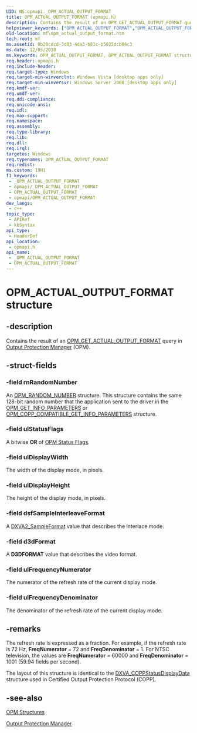 ```yaml
---
UID: NS:opmapi._OPM_ACTUAL_OUTPUT_FORMAT
title: OPM_ACTUAL_OUTPUT_FORMAT (opmapi.h)
description: Contains the result of an OPM_GET_ACTUAL_OUTPUT_FORMAT query in Output Protection Manager (OPM).
helpviewer_keywords: ["OPM_ACTUAL_OUTPUT_FORMAT","OPM_ACTUAL_OUTPUT_FORMAT structure [Media Foundation]","mf.opm_actual_output_format","opmapi/OPM_ACTUAL_OUTPUT_FORMAT"]
old-location: mf\opm_actual_output_format.htm
tech.root: mf
ms.assetid: 0b20cdcd-3d03-4da3-b81c-b5025dcb04c3
ms.date: 12/05/2018
ms.keywords: OPM_ACTUAL_OUTPUT_FORMAT, OPM_ACTUAL_OUTPUT_FORMAT structure [Media Foundation], mf.opm_actual_output_format, opmapi/OPM_ACTUAL_OUTPUT_FORMAT
req.header: opmapi.h
req.include-header: 
req.target-type: Windows
req.target-min-winverclnt: Windows Vista [desktop apps only]
req.target-min-winversvr: Windows Server 2008 [desktop apps only]
req.kmdf-ver: 
req.umdf-ver: 
req.ddi-compliance: 
req.unicode-ansi: 
req.idl: 
req.max-support: 
req.namespace: 
req.assembly: 
req.type-library: 
req.lib: 
req.dll: 
req.irql: 
targetos: Windows
req.typenames: OPM_ACTUAL_OUTPUT_FORMAT
req.redist: 
ms.custom: 19H1
f1_keywords:
 - _OPM_ACTUAL_OUTPUT_FORMAT
 - opmapi/_OPM_ACTUAL_OUTPUT_FORMAT
 - OPM_ACTUAL_OUTPUT_FORMAT
 - opmapi/OPM_ACTUAL_OUTPUT_FORMAT
dev_langs:
 - c++
topic_type:
 - APIRef
 - kbSyntax
api_type:
 - HeaderDef
api_location:
 - opmapi.h
api_name:
 - _OPM_ACTUAL_OUTPUT_FORMAT
 - OPM_ACTUAL_OUTPUT_FORMAT
---
```


# OPM_ACTUAL_OUTPUT_FORMAT structure


## -description

Contains the result of an <a href="/windows/desktop/medfound/opm-get-actual-output-format">OPM_GET_ACTUAL_OUTPUT_FORMAT</a> query in <a href="/windows/desktop/medfound/output-protection-manager">Output Protection Manager</a> (OPM).

## -struct-fields

### -field rnRandomNumber

An <a href="/windows/desktop/api/ksopmapi/ns-ksopmapi-opm_random_number">OPM_RANDOM_NUMBER</a> structure. This structure contains the same 128-bit random number that the application sent to the driver in the <a href="/windows/desktop/api/ksopmapi/ns-ksopmapi-opm_get_info_parameters">OPM_GET_INFO_PARAMETERS</a> or <a href="/windows/desktop/api/opmapi/nf-opmapi-iopmvideooutput-coppcompatiblegetinformation">OPM_COPP_COMPATIBLE_GET_INFO_PARAMETERS</a> structure.

### -field ulStatusFlags

A bitwise <b>OR</b> of <a href="/windows/desktop/medfound/opm-status-flags">OPM Status Flags</a>.

### -field ulDisplayWidth

The width of the display mode, in pixels.

### -field ulDisplayHeight

The height of the display mode, in pixels.

### -field dsfSampleInterleaveFormat

A <a href="/windows/desktop/api/dxva2api/ne-dxva2api-dxva2_sampleformat">DXVA2_SampleFormat</a> value that describes the interlace mode.

### -field d3dFormat

A <b>D3DFORMAT</b> value that describes the video format.

### -field ulFrequencyNumerator

The numerator of the refresh rate of the current display mode.

### -field ulFrequencyDenominator

The denominator of the refresh rate of the current display mode.

## -remarks

The refresh rate is expressed as a fraction. For example, if the refresh rate is 72 Hz, <b>FreqNumerator</b> = 72 and <b>FreqDenominator</b> = 1. For NTSC television, the values are <b>FreqNumerator</b> = 60000 and <b>FreqDenominator</b> = 1001 (59.94 fields per second). 

The layout of this structure is identical to the <a href="/windows/desktop/api/dxva9typ/ns-dxva9typ-dxva_coppstatusdisplaydata">DXVA_COPPStatusDisplayData</a> structure used in Certified Output Protection Protocol (COPP).

## -see-also

<a href="/windows/desktop/medfound/opm-structures">OPM Structures</a>



<a href="/windows/desktop/medfound/output-protection-manager">Output Protection Manager</a>

